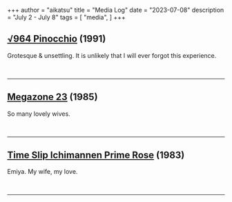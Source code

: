 +++
author = "aikatsu"
title = "Media Log"
date = "2023-07-08"
description = "July 2 - July 8"
tags = [
    "media",
]
+++

## [√964 Pinocchio](https://www.imdb.com/title/tt0225009/) (1991)

Grotesque & unsettling. It is unlikely that I will ever forgot this experience.

<br>

---

## [Megazone 23](https://anidb.net/anime/1729) (1985)

So many lovely wives.

<br>

---

## [Time Slip Ichimannen Prime Rose](https://anidb.net/anime/5382) (1983)

Emiya. My wife, my love.

<br>

---

<br>






